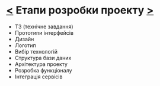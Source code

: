 # [<](README.md) Етапи розробки проекту [>](tools.md)

- ТЗ (технічне завдання)
- Прототипи інтерфейсів
- Дизайн
- Логотип
- Вибір технологій
- Структура бази даних
- Архітектура проекту
- Розробка функціоналу
- Інтеграція сервісів